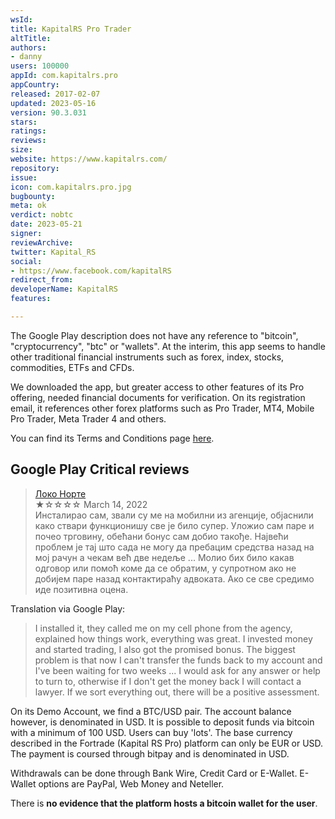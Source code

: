 ```yaml
---
wsId: 
title: KapitalRS Pro Trader
altTitle: 
authors:
- danny
users: 100000
appId: com.kapitalrs.pro
appCountry: 
released: 2017-02-07
updated: 2023-05-16
version: 90.3.031
stars: 
ratings: 
reviews: 
size: 
website: https://www.kapitalrs.com/
repository: 
issue: 
icon: com.kapitalrs.pro.jpg
bugbounty: 
meta: ok
verdict: nobtc
date: 2023-05-21
signer: 
reviewArchive: 
twitter: Kapital_RS
social:
- https://www.facebook.com/kapitalRS
redirect_from: 
developerName: KapitalRS
features: 

---
```


The Google Play description does not have any reference to "bitcoin", "cryptocurrency", "btc" or "wallets". At the interim, this app seems to handle other traditional financial instruments such as forex, index, stocks, commodities, ETFs and CFDs.

We downloaded the app, but greater access to other features of its Pro offering, needed financial documents for verification. On its registration email, it references other forex platforms such as Pro Trader, MT4, Mobile Pro Trader, Meta Trader 4 and others. 

You can find its Terms and Conditions page [here](https://www.fortrade.com/wp-content/uploads/legal/BELARUS_DOCS/Fort_Securities_Terms_and_Conditions.pdf).

## Google Play Critical reviews

> [Локо Норте](https://play.google.com/store/apps/details?id=com.kapitalrs.pro&reviewId=gp%3AAOqpTOFrT054uZGrt_oNUlK0dFuI8AfmcuhrLnfL2PWQPMzVltl1DVhDTniZHaOyK8HAOwCRPk8aGS_aMExh7Wo)<br>
  ★☆☆☆☆ March 14, 2022 <br>
       Инсталирао сам, звали су ме на мобилни из агенције, објаснили како ствари функционишу све је било супер. Уложио сам паре и почео трговину, обећани бонус сам добио такође. Највећи проблем је тај што сада не могу да пребацим средства назад на мој рачун а чекам већ две недеље ... Молио бих било какав одговор или помоћ коме да се обратим, у супротном ако не добијем паре назад контактираћу адвоката. Ако се све средимо иде позитивна оцена.
       
Translation via Google Play:

> I installed it, they called me on my cell phone from the agency, explained how things work, everything was great. I invested money and started trading, I also got the promised bonus. The biggest problem is that now I can't transfer the funds back to my account and I've been waiting for two weeks ... I would ask for any answer or help to turn to, otherwise if I don't get the money back I will contact a lawyer. If we sort everything out, there will be a positive assessment.


On its Demo Account, we find a BTC/USD pair. The account balance however, is denominated in USD. It is possible to deposit funds via bitcoin with a minimum of 100 USD. Users can buy 'lots'. The base currency described in the Fortrade (Kapital RS Pro) platform can only be EUR or USD. The payment is coursed through bitpay and is denominated in USD. 

Withdrawals can be done through Bank Wire, Credit Card or E-Wallet. E-Wallet options are PayPal, Web Money and Neteller. 

There is **no evidence that the platform hosts a bitcoin wallet for the user**. 



